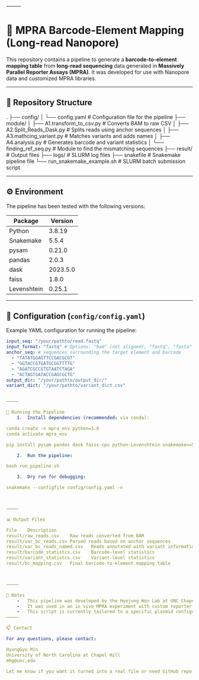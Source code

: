 ⸻

# 🔬 MPRA Barcode-Element Mapping (Long-read Nanopore)

This repository contains a pipeline to generate a **barcode-to-element mapping table** from **long-read sequencing** data generated in **Massively Parallel Reporter Assays (MPRA)**. It was developed for use with Nanopore data and customized MPRA libraries.

---

## 📁 Repository Structure

.
├── config/
│   └── config.yaml                # Configuration file for the pipeline
├── module/
│   ├── A1.transform_to_csv.py     # Converts BAM to raw CSV
│   ├── A2.Split_Reads_Dask.py     # Splits reads using anchor sequences
│   ├── A3.mathcing_variant.py     # Matches variants and adds names
│   ├── A4.analysis.py             # Generates barcode and variant statistics
│   └── finding_ref_seq.py         # Module to find the mismatching sequences
├── result/                        # Output files
├── logs/                          # SLURM log files
├── snakefile                      # Snakemake pipeline file
└── run_snakemake_example.sh                # SLURM batch submission script

---

## ⚙️ Environment

The pipeline has been tested with the following versions:

| Package       | Version   |
|---------------|-----------|
| Python        | 3.8.19    |
| Snakemake     | 5.5.4     |
| pysam         | 0.21.0    |
| pandas        | 2.0.3     |
| dask          | 2023.5.0  |
| faiss         | 1.8.0     |
| Levenshtein   | 0.25.1    |

---

## 🧬 Configuration (`config/config.yaml`)

Example YAML configuration for running the pipeline:

```yaml
input_seq: "/your/pathto/read.fastq"
input_format: "fastq" # Options: "bam" (not aligned), "fastq", "fasta"
anchor_seq: # sequences surrounding the target element and barcode
  - "TATATGGAGTTCCGACGCGT"
  - "GGTACCGTGATGCGGTTTTG"
  - "AGATCGCCGTGTAATCTAGA"
  - "ACTAGTGATACCGAGCGCTG"
output_dir: "/your/pathto/output_dir/"
variant_dict: "/your/pathto/variant_dict.csv"


⸻

🚀 Running the Pipeline
	1.	Install dependencies (recommended: via conda):

conda create -n mpra_env python=3.8
conda activate mpra_env

pip install pysam pandas dask faiss-cpu python-Levenshtein snakemake==5.5.4

	2.	Run the pipeline:

bash run_pipeline.sh

	3.	Dry run for debugging:

snakemake --configfile config/config.yaml -n



⸻

📊 Output Files

File	Description
result/raw_reads.csv	Raw reads converted from BAM
result/var_bc_reads.csv	Parsed reads based on anchor sequences
result/var_bc_reads_named.csv	Reads annotated with variant information
result/barcode_statistcs.csv	Barcode-level statistics
result/variant_statistcs.csv	Variant-level statistics
result/bc_mapping.csv	Final barcode-to-element mapping table



⸻

📌 Notes
	- 	This pipeline was developed by the Hyejung Won Lab at UNC Chapel Hill.
	- 	It was used in an in vivo MPRA experiment with custom reporter constructs.
    -   This script is currently tailored to a specific plasmid configuration, but we plan to update it in the future to support more general plasmid settings.
⸻

📫 Contact

For any questions, please contact:

HyungGyu Min
University of North Carolina at Chapel Hill
mhg@unc.edu

Let me know if you want it turned into a real file or need GitHub repo setup instructions!